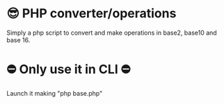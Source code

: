 # 😎 PHP converter/operations
Simply a php script to convert and make operations in base2, base10 and base 16.

# ⛔️ Only use it in CLI ⛔️
Launch it making "php base.php"
